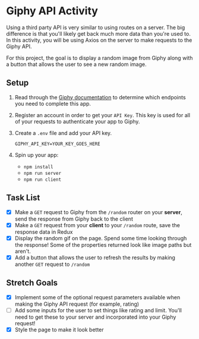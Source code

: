 # Giphy API Activity

Using a third party API is very similar to using routes on a server. The big difference is that you'll likely get back much more data than you're used to. In this activity, you will be using Axios on the server to make requests to the Giphy API.

For this project, the goal is to display a random image from Giphy along with a button that allows the user to see a new random image.

## Setup

1. Read through the [Giphy documentation](https://developers.giphy.com/) to determine which endpoints you need to complete this app.

2. Register an account in order to get your `API Key`. This key is used for all of your requests to authenticate your app to Giphy.

3. Create a `.env` file and add your API key.

   `GIPHY_API_KEY=YOUR_KEY_GOES_HERE`

4. Spin up your app:

   - `npm install`
   - `npm run server`
   - `npm run client`

## Task List

- [x] Make a `GET` request to Giphy from the `/random` router on your **server**, send the response from Giphy back to the client
- [x] Make a `GET` request from your **client** to your `/random` route, save the response data in Redux
- [x] Display the random gif on the page. Spend some time looking through the response! Some of the properties returned look like image paths but aren't.
- [x] Add a button that allows the user to refresh the results by making another `GET` request to `/random`

## Stretch Goals

- [x] Implement some of the optional request parameters available when making the Giphy API request (for example, rating)
- [ ] Add some inputs for the user to set things like rating and limit. You'll need to get these to your server and incorporated into your Giphy request!
- [x] Style the page to make it look better
